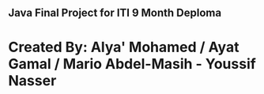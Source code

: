 ## Java Final Project for ITI 9 Month Deploma
# Created By: Alya' Mohamed / Ayat Gamal / Mario Abdel-Masih - Youssif Nasser
